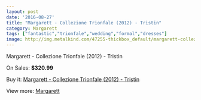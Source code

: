 ```yaml
---
layout: post
date: '2016-08-27'
title: "Margarett - Collezione Trionfale (2012) - Tristin"
category: Margarett
tags: ["fantastic","trionfale","wedding","formal","dresses"]
image: http://img.metalkind.com/47255-thickbox_default/margarett-collezione-trionfale-2012-tristin.jpg
---
```

Margarett - Collezione Trionfale (2012) - Tristin

On Sales: **$320.99**
<a href="https://www.metalkind.com/en/margarett/13465-margarett-collezione-trionfale-2012-tristin.html"><amp-img layout="responsive" width="600" height="600" src="//img.metalkind.com/47255-thickbox_default/margarett-collezione-trionfale-2012-tristin.jpg" alt="Margarett - Collezione Trionfale (2012) - Tristin 0" /></a>
<a href="https://www.metalkind.com/en/margarett/13465-margarett-collezione-trionfale-2012-tristin.html"><amp-img layout="responsive" width="600" height="600" src="//img.metalkind.com/47256-thickbox_default/margarett-collezione-trionfale-2012-tristin.jpg" alt="Margarett - Collezione Trionfale (2012) - Tristin 1" /></a>

Buy it: [Margarett - Collezione Trionfale (2012) - Tristin](https://www.metalkind.com/en/margarett/13465-margarett-collezione-trionfale-2012-tristin.html "Margarett - Collezione Trionfale (2012) - Tristin")

View more: [Margarett](https://www.metalkind.com/en/157-margarett "Margarett")